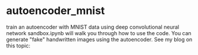 # autoencoder_mnist
train an autoencoder with MNIST data using deep convolutional neural network
sandbox.ipynb will walk you through how to use the code. You can generate "fake" handwritten images using the autoencoder.
See my blog on this topic:
